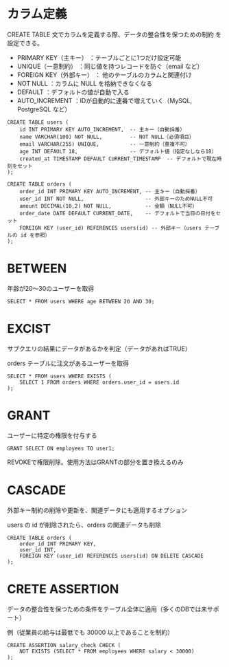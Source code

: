 
# カラム定義
CREATE TABLE 文でカラムを定義する際、データの整合性を保つための制約 を設定できる。

- PRIMARY KEY（主キー） ：テーブルごとに1つだけ設定可能
- UNIQUE（一意制約） ：同じ値を持つレコードを防ぐ（email など）
- FOREIGN KEY（外部キー） ： 他のテーブルのカラムと関連付け 
- NOT NULL ：カラムに NULL を格納できなくなる
- DEFAULT ：デフォルトの値が自動で入る
- AUTO_INCREMENT ：IDが自動的に連番で増えていく（MySQL, PostgreSQL など）
```
CREATE TABLE users (
    id INT PRIMARY KEY AUTO_INCREMENT,  -- 主キー（自動採番）
    name VARCHAR(100) NOT NULL,         -- NOT NULL（必須項目）
    email VARCHAR(255) UNIQUE,          -- 一意制約（重複不可）
    age INT DEFAULT 18,                 -- デフォルト値（指定なしなら18）
    created_at TIMESTAMP DEFAULT CURRENT_TIMESTAMP  -- デフォルトで現在時刻をセット
);
```

```
CREATE TABLE orders (
    order_id INT PRIMARY KEY AUTO_INCREMENT, -- 主キー（自動採番）
    user_id INT NOT NULL,                    -- 外部キーのためNULL不可
    amount DECIMAL(10,2) NOT NULL,           -- 金額（NULL不可）
    order_date DATE DEFAULT CURRENT_DATE,    -- デフォルトで当日の日付をセット
    FOREIGN KEY (user_id) REFERENCES users(id) -- 外部キー（users テーブルの id を参照）
);
```


# BETWEEN

年齢が20～30のユーザーを取得
```
SELECT * FROM users WHERE age BETWEEN 20 AND 30;
```

# EXCIST

サブクエリの結果にデータがあるかを判定（データがあればTRUE）

orders テーブルに注文があるユーザーを取得
```
SELECT * FROM users WHERE EXISTS (
    SELECT 1 FROM orders WHERE orders.user_id = users.id
);
```
# GRANT

ユーザーに特定の権限を付与する

```
GRANT SELECT ON employees TO user1;
```
REVOKEで権限削除。使用方法はGRANTの部分を置き換えるのみ

# CASCADE

外部キー制約の削除や更新を、関連データにも適用するオプション

users の id が削除されたら、orders の関連データも削除
```
CREATE TABLE orders (
    order_id INT PRIMARY KEY,
    user_id INT,
    FOREIGN KEY (user_id) REFERENCES users(id) ON DELETE CASCADE
);
```

# CRETE ASSERTION


データの整合性を保つための条件をテーブル全体に適用（多くのDBでは未サポート）

例（従業員の給与は最低でも 30000 以上であることを制約）

```
CREATE ASSERTION salary_check CHECK (
    NOT EXISTS (SELECT * FROM employees WHERE salary < 30000)
);
```
